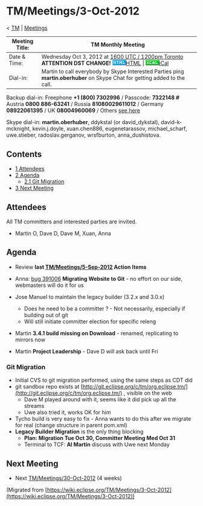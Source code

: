 

TM/Meetings/3-Oct-2012
======================

< [TM](./TM "TM")‎ | [Meetings](./Meetings "TM/Meetings")

| Meeting Title: | **TM Monthly Meeting** |
| --- | --- |
| Date & Time: | Wednesday Oct 3, 2012 at [1600 UTC / 1200pm Toronto](http://www.timeanddate.com/worldclock/fixedtime.html?month=10&day=3&year=2012&hour=16&min=00&sec=0&p1=0) **ATTENTION DST CHANGE!**   ![Html.gif](./images/Html.gif)[HTML](http://www.google.com/calendar/embed?src=vn70im36r00qeusu8nme50cils@group.calendar.google.com&ctz=Canada/Toronto) \| ![Ical.gif](./images/Ical.gif)[iCal](http://www.google.com/calendar/ical/vn70im36r00qeusu8nme50cils@group.calendar.google.com/public/basic.ics) |
| Dial-in: | Martin to call everybody by Skype   Interested Parties ping **martin.oberhuber** on Skype Chat for getting added to the call. |

Backup dial-in: Freephone **+1 (800) 7302996** / Passcode: **7322148 #**  
Austria **0800 886-63241** / Russia **81080029611012** / Germany **08922061395** / UK **08004960069** / Others [see here](https://conf.cfer.com/?comp_id=18374&sp_id=154&ac=7322148&an=080088663241%20&login=true&startview=gos)

Skype dial-in: **martin.oberhuber**, ddykstal (or david\_dykstal), david-k-mcknight, kevin.j.doyle, xuan.chen886, eugenetarassov, michael\_scharf, uwe.stieber, radoslav.gerganov, wrsfburton, anna_dushistova.  

Contents
--------

*   [1 Attendees](#Attendees)
*   [2 Agenda](#Agenda)
    *   [2.1 Git Migration](#Git-Migration)
*   [3 Next Meeting](#Next-Meeting)

Attendees
---------

All TM committers and interested parties are invited.

*   Martin O, Dave D, Dave M, Xuan, Anna

  

Agenda
------

*   Review **last [TM/Meetings/5-Sep-2012](./5-Sep-2012 "TM/Meetings/5-Sep-2012") Action Items**

*   Anna: [bug 391006](https://bugs.eclipse.org/bugs/show_bug.cgi?id=391006) **Migrating Website to Git** \- no effort on our side, webmasters will do it for us
*   Jose Manuel to maintain the legacy builder (3.2.x and 3.0.x)
    *   Does he need to be a committer ? - Not necessarily, especially if building out of git
    *   Will still initiate committer election for specific releng
*   Martin **3.4.1 build missing on Download** \- renamed, replicating to mirrors now
*   Martin **Project Leadership** \- Dave D will ask back until Fri

### Git Migration

*   Initial CVS to git migration performed, using the same steps as CDT did
*   git sandbox repo exists at [http://git.eclipse.org/c/tm/org.eclipse.tm/](http://git.eclipse.org/c/tm/org.eclipse.tm/) , visible on the web
    *   Dave M played around with it, seems like it did pick up all the streams
    *   Uwe also tried it, works OK for him
*   Tycho build is very easy to fix - Anna wants to do this after we migrate for real (change structure in parent pom.xml)
*   **Legacy Builder Migration** is the only thing blocking
    *   **Plan: Migration Tue Oct 30, Committer Meeting Med Oct 31**
    *   Terminal to TCF: **AI Martin** discuss with Uwe next Monday

  

Next Meeting
------------

*   Next [TM/Meetings/30-Oct-2012](./30-Oct-2012 "TM/Meetings/30-Oct-2012") (4 weeks)


(Migrated from [https://wiki.eclipse.org/TM/Meetings/3-Oct-2012](https://wiki.eclipse.org/TM/Meetings/3-Oct-2012))